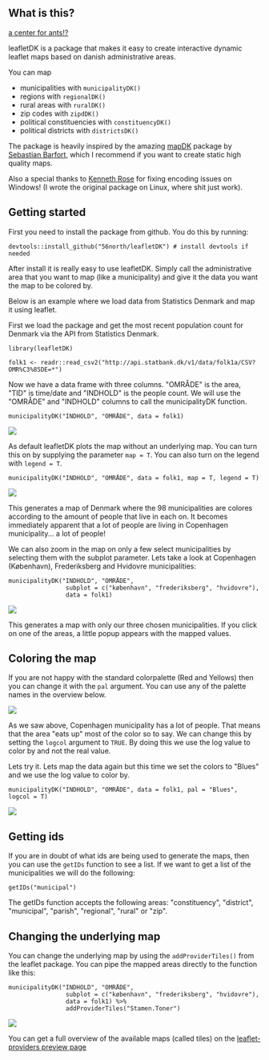 
<!-- README.md is generated from README.Rmd. Please edit that file -->
What is this?
-------------

[a center for ants!?](https://youtu.be/7ffj8SHrbk0)

leafletDK is a package that makes it easy to create interactive dynamic leaflet maps based on danish administrative areas.

You can map
 - municipalities with `municipalityDK()`
 - regions with `regionalDK()`
 - rural areas with `ruralDK()`
 - zip codes with `zipdDK()`
 - political constituencies with `constituencyDK()`
 - political districts with `districtsDK()`

The package is heavily inspired by the amazing [mapDK](https://github.com/sebastianbarfort/mapDK) package by [Sebastian Barfort](https://twitter.com/sbarfort), which I recommend if you want to create static high quality maps.

Also a special thanks to [Kenneth Rose](https://twitter.com/kennethrose82) for fixing encoding issues on Windows! (I wrote the original package on Linux, where shit just work).

Getting started
---------------

First you need to install the package from github. You do this by running:

    devtools::install_github("56north/leafletDK") # install devtools if needed

After install it is really easy to use leafletDK. Simply call the administrative area that you want to map (like a municipality) and give it the data you want the map to be colored by.

Below is an example where we load data from Statistics Denmark and map it using leaflet.

First we load the package and get the most recent population count for Denmark via the API from Statistics Denmark.

    library(leafletDK)

    folk1 <- readr::read_csv2("http://api.statbank.dk/v1/data/folk1a/CSV?OMR%C3%85DE=*")

Now we have a data frame with three columns. "OMRÅDE" is the area, "TID" is time/date and "INDHOLD" is the people count. We will use the "OMRÅDE" and "INDHOLD" columns to call the municipalityDK function.

    municipalityDK("INDHOLD", "OMRÅDE", data = folk1)

![](nonpackage/readme_plot1.png)

As default leafletDK plots the map without an underlying map. You can turn this on by supplying the parameter `map = T`. You can also turn on the legend with `legend = T`.

    municipalityDK("INDHOLD", "OMRÅDE", data = folk1, map = T, legend = T)

![](nonpackage/readme_plot2.png)

This generates a map of Denmark where the 98 municipalities are colores according to the amount of people that live in each on. It becomes immediately apparent that a lot of people are living in Copenhagen municipality... a lot of people!

We can also zoom in the map on only a few select municipalities by selecting them with the subplot parameter. Lets take a look at Copenhagen (København), Frederiksberg and Hvidovre municipalities:

    municipalityDK("INDHOLD", "OMRÅDE", 
                    subplot = c("københavn", "frederiksberg", "hvidovre"), 
                    data = folk1)

![](nonpackage/readme_plot3.png)

This generates a map with only our three chosen municipalities. If you click on one of the areas, a little popup appears with the mapped values.

Coloring the map
----------------

If you are not happy with the standard colorpalette (Red and Yellows) then you can change it with the `pal` argument. You can use any of the palette names in the overview below.

![](nonpackage/brewer_swatches.png)

As we saw above, Copenhagen municipality has a lot of people. That means that the area "eats up" most of the color so to say. We can change this by setting the `logcol` argument to `TRUE`. By doing this we use the log value to color by and not the real value.

Lets try it. Lets map the data again but this time we set the colors to "Blues" and we use the log value to color by.

    municipalityDK("INDHOLD", "OMRÅDE", data = folk1, pal = "Blues", logcol = T)

![](nonpackage/readme_plot4.png)

Getting ids
-----------

If you are in doubt of what ids are being used to generate the maps, then you can use the `getIDs` function to see a list. If we want to get a list of the municipalities we will do the following:

    getIDs("municipal")

The getIDs function accepts the following areas: "constituency", "district", "municipal", "parish", "regional", "rural" or "zip".

Changing the underlying map
---------------------------

You can change the underlying map by using the `addProviderTiles()` from the leaflet package. You can pipe the mapped areas directly to the function like this:

    municipalityDK("INDHOLD", "OMRÅDE", 
                    subplot = c("københavn", "frederiksberg", "hvidovre"), 
                    data = folk1) %>% 
                    addProviderTiles("Stamen.Toner")

![](nonpackage/readme_plot4.png)

You can get a full overview of the available maps (called tiles) on the [leaflet-providers preview page](http://leaflet-extras.github.io/leaflet-providers/preview/)
